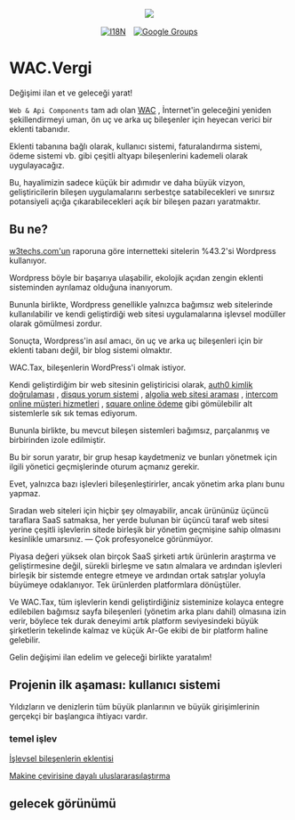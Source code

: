 <p align="center"><a href="https://wac.tax"><img src="https://cdn.jsdelivr.net/gh/wactax/img/logo.svg"/></a></p><p align="center"><a href="https://github.com/wactax/wac.tax/blob/main/doc/README.md#readme"><img alt="I18N" src="https://cdn.jsdelivr.net/gh/wactax/img/t.svg"/></a>　<a href="https://groups.google.com/u/2/g/wactax"><img alt="Google Groups" src="https://cdn.jsdelivr.net/gh/wactax/img/g-groups.svg"/></a></p>

# WAC.Vergi

Değişimi ilan et ve geleceği yarat!

`Web & Api Components` tam adı olan [WAC](https://wac.tax) , İnternet'in geleceğini yeniden şekillendirmeyi uman, ön uç ve arka uç bileşenler için heyecan verici bir eklenti tabanıdır.

Eklenti tabanına bağlı olarak, kullanıcı sistemi, faturalandırma sistemi, ödeme sistemi vb. gibi çeşitli altyapı bileşenlerini kademeli olarak uygulayacağız.

Bu, hayalimizin sadece küçük bir adımıdır ve daha büyük vizyon, geliştiricilerin bileşen uygulamalarını serbestçe satabilecekleri ve sınırsız potansiyeli açığa çıkarabilecekleri açık bir bileşen pazarı yaratmaktır.

## Bu ne?

[w3techs.com'un](https://w3techs.com/technologies/details/cm-wordpress) raporuna göre internetteki sitelerin %43.2'si Wordpress kullanıyor.

Wordpress böyle bir başarıya ulaşabilir, ekolojik açıdan zengin eklenti sisteminden ayrılamaz olduğuna inanıyorum.

Bununla birlikte, Wordpress genellikle yalnızca bağımsız web sitelerinde kullanılabilir ve kendi geliştirdiği web sitesi uygulamalarına işlevsel modüller olarak gömülmesi zordur.

Sonuçta, Wordpress'in asıl amacı, ön uç ve arka uç bileşenleri için bir eklenti tabanı değil, bir blog sistemi olmaktır.

WAC.Tax, bileşenlerin WordPress'i olmak istiyor.

Kendi geliştirdiğim bir web sitesinin geliştiricisi olarak, [auth0 kimlik doğrulaması](https://auth0.com) , [disqus yorum sistemi](https://disqus.com) , [algolia web sitesi araması](https://www.algolia.com) , [intercom online müşteri hizmetleri](https://www.intercom.com) , [square online ödeme](https://developer.squareup.com/docs/web-payments/overview) gibi gömülebilir alt sistemlerle sık sık temas ediyorum.

Bununla birlikte, bu mevcut bileşen sistemleri bağımsız, parçalanmış ve birbirinden izole edilmiştir.

Bu bir sorun yaratır, bir grup hesap kaydetmeniz ve bunları yönetmek için ilgili yönetici geçmişlerinde oturum açmanız gerekir.

Evet, yalnızca bazı işlevleri bileşenleştirirler, ancak yönetim arka planı bunu yapmaz.

Sıradan web siteleri için hiçbir şey olmayabilir, ancak ürününüz üçüncü taraflara SaaS satmaksa, her yerde bulunan bir üçüncü taraf web sitesi yerine çeşitli işlevlerin sitede birleşik bir yönetim geçmişine sahip olmasını kesinlikle umarsınız. — Çok profesyonelce görünmüyor.

Piyasa değeri yüksek olan birçok SaaS şirketi artık ürünlerin araştırma ve geliştirmesine değil, sürekli birleşme ve satın almalara ve ardından işlevleri birleşik bir sistemde entegre etmeye ve ardından ortak satışlar yoluyla büyümeye odaklanıyor. Tek ürünlerden platformlara dönüştüler.

Ve WAC.Tax, tüm işlevlerin kendi geliştirdiğiniz sisteminize kolayca entegre edilebilen bağımsız sayfa bileşenleri (yönetim arka planı dahil) olmasına izin verir, böylece tek durak deneyimi artık platform seviyesindeki büyük şirketlerin tekelinde kalmaz ve küçük Ar-Ge ekibi de bir platform haline gelebilir.

Gelin değişimi ilan edelim ve geleceği birlikte yaratalım!

## Projenin ilk aşaması: kullanıcı sistemi

Yıldızların ve denizlerin tüm büyük planlarının ve büyük girişimlerinin gerçekçi bir başlangıca ihtiyacı vardır.

### temel işlev

[İşlevsel bileşenlerin eklentisi](./pkg.md)

[Makine çevirisine dayalı uluslararasılaştırma](./i18n.md)

## gelecek görünümü
